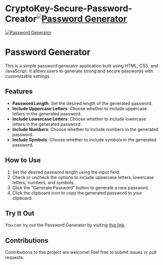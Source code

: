 # CryptoKey-Secure-Password-Creator[![Password Generator]([link_to_image](https://i.pinimg.com/originals/65/ce/9e/65ce9e36f03f7a6c68a473f0b6c3c993.jpg))](https://github.com/your_username/your_repository)
[![Password Generator](https://i.pinimg.com/originals/65/ce/9e/65ce9e36f03f7a6c68a473f0b6c3c993.jpg)](https://github.com/your_username/your_repository)


# Password Generator

This is a simple password generator application built using HTML, CSS, and JavaScript. It allows users to generate strong and secure passwords with customizable settings.

## Features

- **Password Length**: Set the desired length of the generated password.
- **Include Uppercase Letters**: Choose whether to include uppercase letters in the generated password.
- **Include Lowercase Letters**: Choose whether to include lowercase letters in the generated password.
- **Include Numbers**: Choose whether to include numbers in the generated password.
- **Include Symbols**: Choose whether to include symbols in the generated password.

## How to Use

1. Set the desired password length using the input field.
2. Check or uncheck the options to include uppercase letters, lowercase letters, numbers, and symbols.
3. Click the "Generate Password" button to generate a new password.
4. Click the clipboard icon to copy the generated password to your clipboard.

## Try It Out

You can try out the Password Generator by visiting [this link](https://github.com/your_username/your_repository).


## Contributions

Contributions to this project are welcome! Feel free to submit issues or pull requests.


